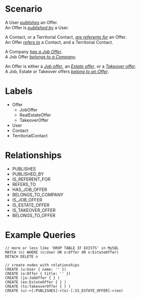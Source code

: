 # Scenario

A User <u>_publishes_</u> an Offer.<br>
An Offer is <u>_published by_</u> a User.

A Contact, or a Territorial Contact, <u>_are referents for_</u> an Offer.<br>
An Offer <u>_refers to_</u> a Contact, and a Territorial Contact.

A Company <u>_has a Job Offer_</u>.<br>
A Job Offer <u>_belongs to a Company_</u>.

An Offer is either a <u>_Job offer_</u>, an <u>_Estate offer_</u>, or a <u>_Takeover offer_</u>.<br>
A Job, Estate or Takeover offers <u>_belong to an Offer_</u>.

# Labels

- Offer
    - JobOffer
    - RealEstateOffer
    - TakeoverOffer
- User
- Contact
- TerritorialContact

# Relationships

- PUBLISHES
- PUBLISHED_BY
- IS_REFERENT_FOR
- REFERS_TO
- HAS_JOB_OFFER
- BELONGS_TO_COMPANY
- IS_JOB_OFFER
- IS_ESTATE_OFFER
- IS_TAKEOVER_OFFER
- BELONGS_TO_OFFER

# Example Queries

```
// more or less like 'DROP TABLE IF EXISTS' in MySQL
MATCH (n) WHERE (n:User OR n:Offer OR n:EstateOffer)
DETACH DELETE n

// create nodes with relationships
CREATE (u:User { name: '' })
CREATE (o:Offer { title: '' })
CREATE (jo:JobOffer { } )
CREATE (eo:EstateOffer { } )
CREATE (to:TakeoverOffer { } )
CREATE (u)->[:PUBLISHES]->(o)-[:IS_ESTATE_OFFER]->(eo)
```
